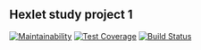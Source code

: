 ## Hexlet study project 1

[![Maintainability](https://api.codeclimate.com/v1/badges/4a78a205a0ed189b483d/maintainability)](https://codeclimate.com/github/ashpb/python-project-lvl1/maintainability) [![Test Coverage](https://api.codeclimate.com/v1/badges/4a78a205a0ed189b483d/test_coverage)](https://codeclimate.com/github/ashpb/python-project-lvl1/test_coverage) [![Build Status](https://travis-ci.org/ashpb/python-project-lvl1.svg?branch=master)](https://travis-ci.org/ashpb/python-project-lvl1)
